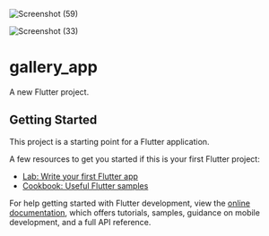 ![Screenshot (59)](https://github.com/sagorrrr11/gallery_app/assets/130689825/1872946f-d90a-4469-be34-4dff9f7056c8)

![Screenshot (33)](https://github.com/sagorrrr11/gallery_app/assets/130689825/03751ed8-4054-4e97-872b-38a88f446ccd)
# gallery_app

A new Flutter project.

## Getting Started

This project is a starting point for a Flutter application.

A few resources to get you started if this is your first Flutter project:

- [Lab: Write your first Flutter app](https://docs.flutter.dev/get-started/codelab)
- [Cookbook: Useful Flutter samples](https://docs.flutter.dev/cookbook)

For help getting started with Flutter development, view the
[online documentation](https://docs.flutter.dev/), which offers tutorials,
samples, guidance on mobile development, and a full API reference.
